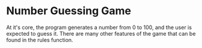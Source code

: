 # Number Guessing Game
At it's core, the program generates a number from 0 to 100, and the user is expected to guess it. There are many other features of the game that can be found in the rules function.
